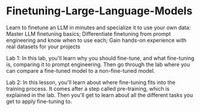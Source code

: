 # Finetuning-Large-Language-Models
Learn to finetune an LLM in minutes and specialize it to use your own data:  Master LLM finetuning basics; Differentiate finetuning from prompt engineering and know when to use each; Gain hands-on experience with real datasets for your projects

Lab 1: In this lab, you'll learn why you should fine-tune, and what 
fine-tuning is, comparing it to prompt engineering. Then go through the lab where you can 
compare a fine-tuned model to a non-fine-tuned model. 


Lab 2: In this lesson, you'll learn about where fine-tuning fits into the training process. 
It comes after a step called pre-training, which is explained in the lab. Then you'll get to learn about all the 
different tasks you get to apply fine-tuning to.
